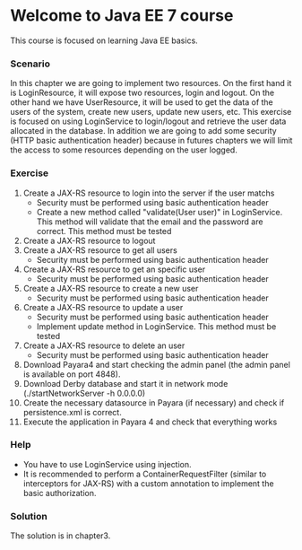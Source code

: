 # Welcome to Java EE 7 course

This course is focused on learning Java EE basics.

### Scenario

In this chapter we are going to implement two resources. On the first hand it is LoginResource, it will expose two resources, login and logout. On the other hand we have UserResource, it will be used to get the data of the users of the system, create new users, update new users, etc. This exercise is focused on using LoginService to login/logout and retrieve the user data allocated in the database. In addition we are going to add some security (HTTP basic authentication header) because in futures chapters we will limit the access to some resources depending on the user logged.

### Exercise

1. Create a JAX-RS resource to login into the server if the user matchs
    * Security must be performed using basic authentication header
    * Create a new method called "validate(User user)" in LoginService. This method will validate that the email and the password are correct. This method must be tested
2. Create a JAX-RS resource to logout
3. Create a JAX-RS resource to get all users
    * Security must be performed using basic authentication header
4. Create a JAX-RS resource to get an specific user
    * Security must be performed using basic authentication header
5. Create a JAX-RS resource to create a new user
    * Security must be performed using basic authentication header
6. Create a JAX-RS resource to update a user
    * Security must be performed using basic authentication header
    * Implement update method in LoginService. This method must be tested
7. Create a JAX-RS resource to delete an user
    * Security must be performed using basic authentication header
8. Download Payara4 and start checking the admin panel (the admin panel is available on port 4848).
9. Download Derby database and start it in network mode (./startNetworkServer -h 0.0.0.0)
10. Create the necessary datasource in Payara (if necessary) and check if persistence.xml is correct. 
11. Execute the application in Payara 4 and check that everything works

### Help

* You have to use LoginService using injection.
* It is recommended to perform a ContainerRequestFilter (similar to interceptors for JAX-RS) with a custom annotation to implement the basic authorization.

### Solution

The solution is in chapter3.

